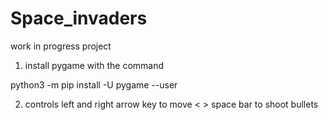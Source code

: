 # Space_invaders

work in progress project

1. install pygame with the command 

python3 -m pip install -U pygame --user

2. controls 
  left and right arrow key to move 
  < >
  space bar to shoot bullets 
  <SPACE>
